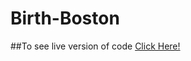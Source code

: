 # Birth-Boston
##To see live version of code [Click Here!]([https://www.example.com](https://amalnsumayta.sumayamohamed7.repl.co/))

